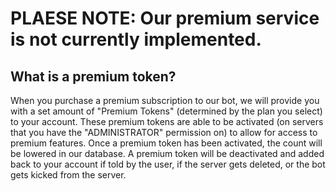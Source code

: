 # PLAESE NOTE: Our premium service is not currently implemented.

## What is a premium token?
When you purchase a premium subscription to our bot, we will provide you with a set amount of "Premium Tokens" (determined by the plan you select) to your account. These premium tokens are able to be activated (on servers that you have the "ADMINISTRATOR" permission on) to allow for access to premium features. Once a premium token has been activated, the count will be lowered in our database.
A premium token will be deactivated and added back to your account if told by the user, if the server gets deleted, or the bot gets kicked from the server.
